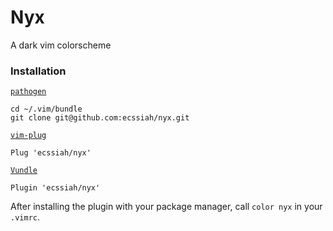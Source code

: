 # Nyx

A dark vim colorscheme
    
### Installation  

[`pathogen`](https://github.com/tpope/vim-pathogen)  
```
cd ~/.vim/bundle
git clone git@github.com:ecssiah/nyx.git
```

[`vim-plug`](https://github.com/junegunn/vim-plug)
```vim
Plug 'ecssiah/nyx'
```

[`Vundle`](https://github.com/VundleVim/Vundle.vim)  
```
Plugin 'ecssiah/nyx'
```

After installing the plugin with your package manager, call `color nyx` in your
`.vimrc`.
